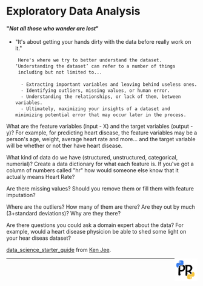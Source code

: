 # Exploratory Data Analysis
#### "_Not all those who wander are lost_"
- "It's about getting your hands dirty with the data before really work on it."

     
       Here's where we try to better understand the dataset. ‘Understanding the dataset’ can refer to a number of things
       including but not limited to...
       
        - Extracting important variables and leaving behind useless ones.
        - Identifying outliers, missing values, or human error.
        - Understanding the relationships, or lack of them, between variables.
        - Ultimately, maximizing your insights of a dataset and minimizing potential error that may occur later in the process.


What are the feature variables (input - X) and the target variables (output - y)? For example, for predicting heart disease, the feature variables may be a person's age, weight, average heart rate and more... and the target variable will be whether or not ther have heart disease.

What kind of data do we have (structured, unstructured, categorical, numerial)? Create a data dictionary for what each feature is. If you've got a column of numbers called "hr" how would someone else know that it actually means Heart Rate?

Are there missing values? Should you remove them or fill them with feature imputation?

Where are the outliers? How many of them are there? Are they out by much (3+standard deviations)? Why are they there?

Are there questions you could ask a domain expert about the data? For example, would a heart disease physicion be able to shed some light on your hear diseas dataset?

[data_science_starter_guide](https://github.com/pauloreis-ds/Paulo-Reis-Data-Science/blob/master/2%20-%20Data%20Processing%20(Wrangling%20-%20Cleaning%20-%20Analysis)/data_science_starter_guide.ipynb) from [Ken Jee](https://github.com/PlayingNumbers).




[<img align="right" width="60" height="60" src="https://github.com/pauloreis-ds/Paulo-Reis-Data-Science/blob/master/Paulo%20Reis/Pauloreis01.png">](https://github.com/pauloreis-ds)


---
